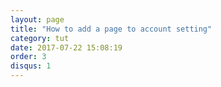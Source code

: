 ```yaml
---
layout: page
title: "How to add a page to account setting"
category: tut
date: 2017-07-22 15:08:19
order: 3
disqus: 1
---
```

